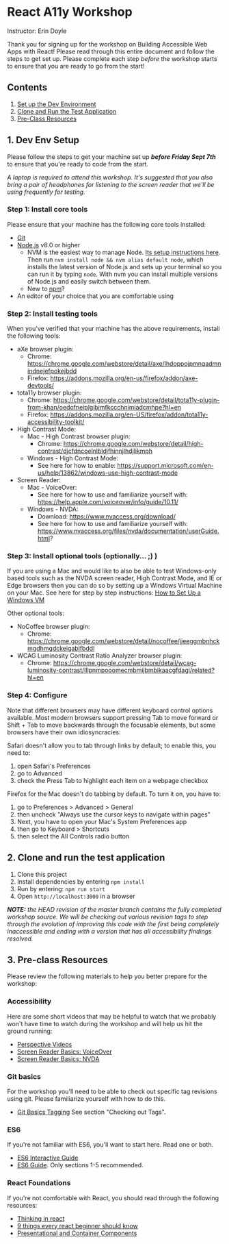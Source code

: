 # React A11y Workshop 
Instructor: Erin Doyle  
  
Thank you for signing up for the workshop on Building Accessible Web Apps with React! 
Please read through this entire document and follow the steps to get set up. Please complete each step *before* the workshop starts to ensure that you are ready to go from the start!  

## Contents
1. [Set up the Dev Environment](#1.-dev-env-setup)
2. [Clone and Run the Test Application](#2.-clone-and-run-the-test-application)
3. [Pre-Class Resources](#3.-pre-class-resources)


## 1. Dev Env Setup

Please follow the steps to get your machine set up **_before Friday Sept 7th_** to ensure that you're ready to code from the start.

_A laptop is required to attend this workshop.  It's suggested that you also bring a pair of headphones for listening to 
the screen reader that we'll be using frequently for testing._  

### Step 1: Install core tools
Please ensure that your machine has the following core tools installed:

* [Git](https://git-scm.com/downloads)
* [Node.js](https://nodejs.org/en/) v8.0 or higher
    * NVM is the easiest way to manage Node. [Its setup instructions
    here](https://github.com/creationix/nvm#installation). Then run `nvm install
node && nvm alias default node`, which installs the latest version of Node.js
and sets up your terminal so you can run it by typing `node`. With nvm you can
install multiple versions of Node.js and easily switch between them.
    * New to [npm](https://docs.npmjs.com/)?
* An editor of your choice that you are comfortable using

### Step 2: Install testing tools
When you've verified that your machine has the above requirements, install the following tools: 
  
* aXe browser plugin:
    * Chrome: https://chrome.google.com/webstore/detail/axe/lhdoppojpmngadmnindnejefpokejbdd
    * Firefox: https://addons.mozilla.org/en-us/firefox/addon/axe-devtools/
* tota11y browser plugin:
    * Chrome: https://chrome.google.com/webstore/detail/tota11y-plugin-from-khan/oedofneiplgibimfkccchnimiadcmhpe?hl=en
    * Firefox: https://addons.mozilla.org/en-US/firefox/addon/tota11y-accessibility-toolkit/
* High Contrast Mode:
    * Mac - High Contrast browser plugin:
        * Chrome: https://chrome.google.com/webstore/detail/high-contrast/djcfdncoelnlbldjfhinnjlhdjlikmph
    * Windows - High Contrast Mode:
        * See here for how to enable: https://support.microsoft.com/en-us/help/13862/windows-use-high-contrast-mode
* Screen Reader:
    * Mac - VoiceOver:
        * See here for how to use and familiarize yourself with: https://help.apple.com/voiceover/info/guide/10.11/
    * Windows - NVDA:
        * Download: https://www.nvaccess.org/download/
        * See here for how to use and familiarize yourself with: https://www.nvaccess.org/files/nvda/documentation/userGuide.html?

### Step 3: Install optional tools (optionally... ;) ) 
If you are using a Mac and would like to also be able to test Windows-only based tools such as the NVDA screen reader,
High Contrast Mode, and IE or Edge browsers then you can do so by setting up a Windows Virtual Machine on your Mac.
See here for step by step instructions: [How to Set Up a Windows VM](docs/VM_SETUP.md)

Other optional tools:

* NoCoffee browser plugin:
    * Chrome: https://chrome.google.com/webstore/detail/nocoffee/jjeeggmbnhckmgdhmgdckeigabjfbddl
* WCAG Luminosity Contrast Ratio Analyzer browser plugin:
    * Chrome: https://chrome.google.com/webstore/detail/wcag-luminosity-contrast/lllpnmpooomecmbmijbmbikaacgfdagi/related?hl=en

### Step 4: Configure
Note that different browsers may have different keyboard control options available. Most modern browsers support pressing Tab 
to move forward or Shift + Tab to move backwards through the focusable elements, but some browsers have their own idiosyncracies:

Safari doesn't allow you to tab through links by default; to enable this, you need to: 
1. open Safari's Preferences
2. go to Advanced
3. check the Press Tab to highlight each item on a webpage checkbox

Firefox for the Mac doesn't do tabbing by default. To turn it on, you have to: 
1. go to Preferences > Advanced > General
2. then uncheck "Always use the cursor keys to navigate within pages"
3. Next, you have to open your Mac's System Preferences app
4. then go to Keyboard > Shortcuts
5. then select the All Controls radio button


## 2. Clone and run the test application
1. Clone this project
2. Install dependencies by entering `npm install`
3. Run by entering: `npm run start`
4. Open `http://localhost:3000` in a browser

_**NOTE:** the HEAD revision of the master branch contains the fully completed workshop source.  We will be checking out
various revision tags to step through the evolution of improving this code with the first being completely inaccessible and 
ending with a version that has all accessibility findings resolved._


## 3. Pre-class Resources

Please review the following materials to help you better prepare for the workshop:

### Accessibility
Here are some short videos that may be helpful to watch that we probably won't have time to watch during the workshop and will help us hit the ground running:
* [Perspective Videos](https://www.w3.org/WAI/perspective-videos)
* [Screen Reader Basics: VoiceOver](https://youtu.be/5R-6WvAihms)
* [Screen Reader Basics: NVDA](https://youtu.be/Jao3s_CwdRU)


### Git basics
For the workshop you'll need to be able to check out specific tag revisions using git.  Please familiarize yourself with how to do this.
* [Git Basics Tagging](https://git-scm.com/book/en/v2/Git-Basics-Tagging) See section "Checking out Tags".

### ES6
If you're not familiar with ES6, you'll want to start here. Read one or both.  
* [ES6 Interactive Guide](http://stack.formidable.com/es6-interactive-guide/#/)
* [ES6 Guide](https://mrzepinski.gitbooks.io/es6-guide/content/). Only sections 1-5 recommended.

### React Foundations
If you're not comfortable with React, you should read through the following resources:  
* [Thinking in react](https://facebook.github.io/react/docs/thinking-in-react.html)
* [9 things every react beginner should know](https://camjackson.net/post/9-things-every-reactjs-beginner-should-know)
* [Presentational and Container Components](https://medium.com/@dan_abramov/smart-and-dumb-components-7ca2f9a7c7d0)
  
